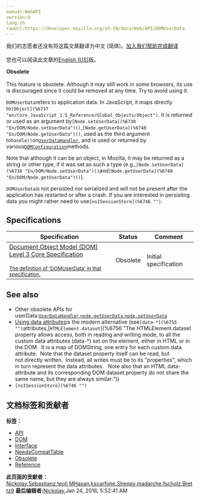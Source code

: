 ```yaml
---
manual:WebAPI
version:0
lang:zh
rawUrl:https://developer.mozilla.org/zh-CN/docs/Web/API/DOMUserData
---
```




<bdi>我们的志愿者还没有将这篇文章翻译为<bdi>中文 (简体)</bdi>。[加入我们帮助完成翻译](%6732 "")<br></br>您也可以阅读此文章的[English (US)](%5248 "")版。</bdi>






**Obsolete**<br></br>This feature is obsolete. Although it may still work in some browsers, its use is discouraged since it could be removed at any time. Try to avoid using it.




`DOMUserData`refers to application data. In JavaScript, it maps directly to`[Object](%6737 "en/Core_JavaScript_1.5_Reference/Global_Objects/Object")`. It is returned or used as an argument by`[Node.setUserData](%6738 "En/DOM/Node.setUserData")()`,`[Node.getUserData](%6740 "En/DOM/Node.getUserData")()`, used as the third argument to`handle()`on[`UserDataHandler`](%6741 "En/DOM/UserDataHandler"), and is used or returned by various[`DOMConfiguration`](%6743 "En/DOM/DOMConfiguration")methods.



Note that although it can be an object, in Mozilla, it may be returned as a string or other type, if it was set as such a type (e.g.,`[Node.setUserData](%6738 "En/DOM/Node.setUserData")()`and`[Node.getUserData](%6740 "En/DOM/Node.getUserData")()`).



`DOMUserData`is not persisted nor serialized and will not be present after the application has restarted or after a crash. If you are interested in persisting data you might rather need to use`[nsISessionStore](%6746 "")`.


## Specifications<a name="Specifications"></a>
Specification | Status | Comment 
 ---  |  ---  |  ---  | 
[Document Object Model (DOM) Level 3 Core Specification<br></br><small>The definition of &#39;DOMUserData&#39; in that specification.</small>](%6750 "") | Obsolete | Initial specification 


## See also<a name="See_also"></a>

* Other obsolete APIs for userData:[`UserDataHandler`](%6741 "En/DOM/UserDataHandler"),[`node.getUserData`](%6740 "En/DOM/Node.getUserData"),[`node.setUserData`](%6738 "En/DOM/Node.setUserData")
* [Using data attributes](%6753 "")is the modern alternative (see`[data-*](%6755 "")`attributes,[`HTMLElement.dataset`](%6756 "The HTMLElement.dataset property allows access, both in reading and writing mode, to all the custom data attributes (data-*) set on the element, either in HTML or in the DOM.  It is a map of DOMString, one entry for each custom data attribute.  Note that the dataset property itself can be read, but not directly written.  Instead, all writes must be to its "properties", which in turn represent the data attributes.   Note also that an HTML data-attribute and its corresponding DOM dataset.property do not share the same name, but they are always similar:"))
* `[nsISessionStore](%6746 "")`



## 文档标签和贡献者
**标签：**
* [API](%50 "")
* [DOM](%456 "")
* [Interface](%3380 "")
* [NeedsCompatTable](%6759 "")
* [Obsolete](%5507 "")
* [Reference](%3381 "")

**此页面的贡献者：**[Nickolay](%6761 ""),[Sebastianz](%4468 ""),[teoli](%160 ""),[MHasan](%6763 ""),[kscarfone](%3900 ""),[Sheppy](%405 ""),[madarche](%6765 ""),[fscholz](%60 ""),[Brettz9](%5522 "")
**最后编辑者:**[Nickolay](%6761 ""),<time>Jan 24, 2016, 5:52:41 AM</time>



